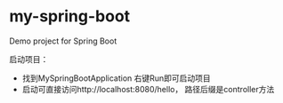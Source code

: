 # my-spring-boot
Demo project for Spring Boot

启动项目：
    
- 找到MySpringBootApplication 右键Run即可启动项目
- 启动可直接访问http://localhost:8080/hello，  路径后缀是controller方法
